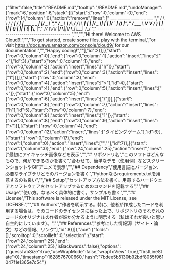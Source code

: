 {"filter":false,"title":"README.md","tooltip":"/README.md","undoManager":{"mark":6,"position":6,"stack":[[{"start":{"row":0,"column":0},"end":{"row":14,"column":0},"action":"remove","lines":["         ___        ______     ____ _                 _  ___  ","        / \\ \\      / / ___|   / ___| | ___  _   _  __| |/ _ \\ ","       / _ \\ \\ /\\ / /\\___ \\  | |   | |/ _ \\| | | |/ _` | (_) |","      / ___ \\ V  V /  ___) | | |___| | (_) | |_| | (_| |\\__, |","     /_/   \\_\\_/\\_/  |____/   \\____|_|\\___/ \\__,_|\\__,_|  /_/ "," ----------------------------------------------------------------- ","","","Hi there! Welcome to AWS Cloud9!","","To get started, create some files, play with the terminal,","or visit https://docs.aws.amazon.com/console/cloud9/ for our documentation.","","Happy coding!",""],"id":2}],[{"start":{"row":0,"column":0},"end":{"row":0,"column":1},"action":"insert","lines":["<"],"id":3},{"start":{"row":0,"column":1},"end":{"row":0,"column":2},"action":"insert","lines":["h"]},{"start":{"row":0,"column":2},"end":{"row":0,"column":3},"action":"insert","lines":["1"]}],[{"start":{"row":0,"column":3},"end":{"row":0,"column":4},"action":"insert","lines":[">"],"id":4},{"start":{"row":0,"column":4},"end":{"row":0,"column":5},"action":"insert","lines":["<"]},{"start":{"row":0,"column":5},"end":{"row":0,"column":6},"action":"insert","lines":["/"]}],[{"start":{"row":0,"column":6},"end":{"row":0,"column":7},"action":"insert","lines":["h"],"id":5},{"start":{"row":0,"column":7},"end":{"row":0,"column":8},"action":"insert","lines":["1"]},{"start":{"row":0,"column":8},"end":{"row":0,"column":9},"action":"insert","lines":[">"]}],[{"start":{"row":0,"column":4},"end":{"row":0,"column":12},"action":"insert","lines":["タイピングゲーム"],"id":6}],[{"start":{"row":0,"column":17},"end":{"row":1,"column":0},"action":"insert","lines":["",""],"id":7}],[{"start":{"row":1,"column":0},"end":{"row":24,"column":25},"action":"insert","lines":["最初にアイキャッチ画像などを表示","","# リポジトリ名","このソフトはどんなもので、何ができるのかを書く","合わせて、簡単なデモ（使用例）などスクリーンショットやGIFアニメで表示","","## Dependency","使用言語とバージョン、必要なライブラリとそのバージョンを書く","Pythonならrequirements.txtを用意するのも良い","","## Setup","セットアップ方法を書く。用意するハードウェアとソフトウェアをセットアップするためのコマンドを記載する","","## Usage","使い方。なるべく具体的に書く。サンプルも書く","","## License","This software is released under the MIT License, see LICENSE.","","## Authors","作者を明示する。特に、他者が作成したコードを利用する場合は、そのコードのライセンスに従った上で、リポジトリのそれぞれのコードのオリジナルの作者が誰か分かるように明示する（私はそれが良いと思い自主的にしています）。","","## References","参考にした情報源（サイト・論文）などの情報、リンク"],"id":8}]]},"ace":{"folds":[],"scrolltop":0,"scrollleft":0,"selection":{"start":{"row":24,"column":25},"end":{"row":24,"column":25},"isBackwards":false},"options":{"guessTabSize":true,"useWrapMode":false,"wrapToView":true},"firstLineState":0},"timestamp":1628576700660,"hash":"7bdee5b5130b92bdf8055f961047f1e1365e7c54"}